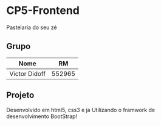 # CP5-Frontend

Pastelaria do seu zé

## Grupo

|Nome|RM|
|:---:|:---:|
|Victor Didoff|552965|


## Projeto

Desenvolvido em html5, css3 e ja
Utilizando o framwork de desenvolvimento BootStrap!
